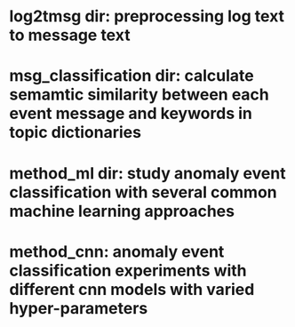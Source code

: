 # log2tmsg dir:				preprocessing log text to message text
# msg_classification dir:	calculate semamtic similarity between each event message and keywords in topic dictionaries
# method_ml dir:			study anomaly event classification with several common machine learning approaches
# method_cnn:				anomaly event classification experiments with different cnn models with varied hyper-parameters